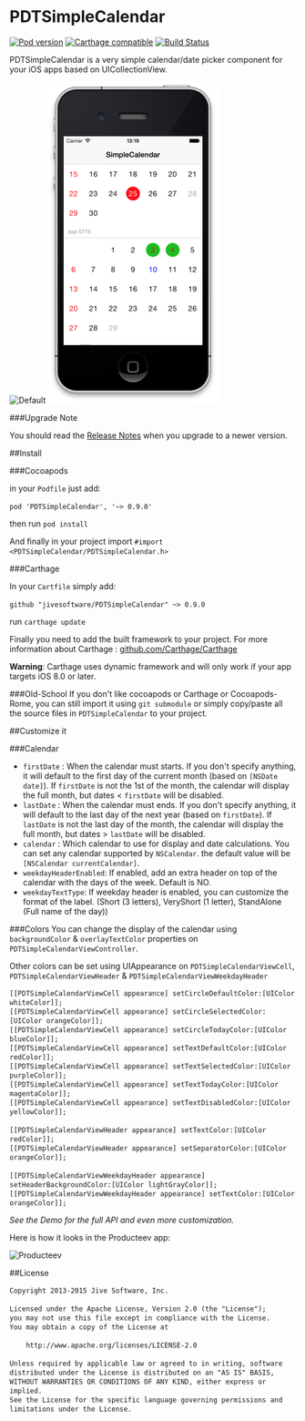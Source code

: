 PDTSimpleCalendar
=================

[![Pod version](https://img.shields.io/cocoapods/v/PDTSimpleCalendar.svg?style=flat)](http://cocoadocs.org/docsets/PDTSimpleCalendar)
[![Carthage compatible](https://img.shields.io/badge/Carthage-compatible-4BC51D.svg?style=flat)](https://github.com/Carthage/Carthage)
[![Build Status](https://img.shields.io/travis/jivesoftware/PDTSimpleCalendar.svg?style=flat)](https://travis-ci.org/jivesoftware/PDTSimpleCalendar)

PDTSimpleCalendar is a very simple calendar/date picker component for your iOS apps based on UICollectionView.

![Default](https://github.com/jivesoftware/PDTSimpleCalendar/raw/master/Documentation/default.png)
![Hebrew](https://github.com/jivesoftware/PDTSimpleCalendar/raw/master/Documentation/hebrew.png)

###Upgrade Note

You should read the [Release Notes](https://github.com/jivesoftware/PDTSimpleCalendar/blob/master/RELEASENOTES.md) when you upgrade to a newer version.

##Install

###Cocoapods

in your `Podfile` just add:

`pod 'PDTSimpleCalendar', '~> 0.9.0'`

then run `pod install`

And finally in your project import `#import <PDTSimpleCalendar/PDTSimpleCalendar.h>`

###Carthage

In your `Cartfile` simply add:

`github "jivesoftware/PDTSimpleCalendar" ~> 0.9.0`

run `carthage update`

Finally you need to add the built framework to your project. For more information about Carthage : [github.com/Carthage/Carthage](https://github.com/Carthage/Carthage)

**Warning**: Carthage uses dynamic framework and will only work if your app targets iOS 8.0 or later.

###Old-School
If you don't like cocoapods or Carthage or Cocoapods-Rome, you can still import it using `git submodule` or simply copy/paste all the source files in `PDTSimpleCalendar` to your project.


##Customize it

###Calendar
* `firstDate` : When the calendar must starts. If you don't specify anything, it will default to the first day of the current month (based on `[NSDate date]`). If `firstDate` is not the 1st of the month, the calendar will display the full month, but dates < `firstDate` will be disabled.
* `lastDate` : When the calendar must ends. If you don't specify anything, it will default to the last day of the next year (based on `firstDate`). If `lastDate` is not the last day of the month, the calendar will display the full month, but dates > `lastDate` will be disabled.
* `calendar` : Which calendar to use for display and date calculations. You can set any calendar supported by `NSCalendar`. the default value will be `[NSCalendar currentCalendar]`.
* `weekdayHeaderEnabled`: If enabled, add an extra header on top of the calendar with the days of the week. Default is NO.
* `weekdayTextType`: If weekday header is enabled,  you can customize the format of the label. (Short (3 letters), VeryShort (1 letter), StandAlone (Full name of the day))


###Colors
You can change the display of the calendar using `backgroundColor` & `overlayTextColor` properties on `PDTSimpleCalendarViewController`.

Other colors can be set using UIAppearance on `PDTSimpleCalendarViewCell`, `PDTSimpleCalendarViewHeader` & `PDTSimpleCalendarViewWeekdayHeader`

    [[PDTSimpleCalendarViewCell appearance] setCircleDefaultColor:[UIColor whiteColor]];
    [[PDTSimpleCalendarViewCell appearance] setCircleSelectedColor:[UIColor orangeColor]];
    [[PDTSimpleCalendarViewCell appearance] setCircleTodayColor:[UIColor blueColor]];
    [[PDTSimpleCalendarViewCell appearance] setTextDefaultColor:[UIColor redColor]];
    [[PDTSimpleCalendarViewCell appearance] setTextSelectedColor:[UIColor purpleColor]];
    [[PDTSimpleCalendarViewCell appearance] setTextTodayColor:[UIColor magentaColor]];
    [[PDTSimpleCalendarViewCell appearance] setTextDisabledColor:[UIColor yellowColor]];

    [[PDTSimpleCalendarViewHeader appearance] setTextColor:[UIColor redColor]];
    [[PDTSimpleCalendarViewHeader appearance] setSeparatorColor:[UIColor orangeColor]];
    
    [[PDTSimpleCalendarViewWeekdayHeader appearance] setHeaderBackgroundColor:[UIColor lightGrayColor]];
    [[PDTSimpleCalendarViewWeekdayHeader appearance] setTextColor:[UIColor orangeColor]];
    
*See the Demo for the full API and even more customization.*

Here is how it looks in the Producteev app:

![Producteev](https://github.com/jivesoftware/PDTSimpleCalendar/raw/master/Documentation/producteev.png)


##License

```
Copyright 2013-2015 Jive Software, Inc.

Licensed under the Apache License, Version 2.0 (the "License");
you may not use this file except in compliance with the License.
You may obtain a copy of the License at

    http://www.apache.org/licenses/LICENSE-2.0

Unless required by applicable law or agreed to in writing, software
distributed under the License is distributed on an "AS IS" BASIS,
WITHOUT WARRANTIES OR CONDITIONS OF ANY KIND, either express or implied.
See the License for the specific language governing permissions and
limitations under the License.
```

